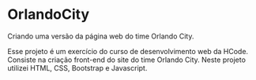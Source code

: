 # OrlandoCity

Criando uma versão da página web do time Orlando City.

Esse projeto é um exercício do curso de desenvolvimento web da HCode. Consiste na criação front-end do site do time Orlando City. 
Neste projeto utilizei HTML, CSS, Bootstrap e Javascript.
